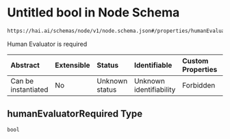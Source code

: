 # Untitled bool in Node Schema

```txt
https://hai.ai/schemas/node/v1/node.schema.json#/properties/humanEvaluatorRequired
```

Human Evaluator is required

| Abstract            | Extensible | Status         | Identifiable            | Custom Properties | Additional Properties | Access Restrictions | Defined In                                                                          |
| :------------------ | :--------- | :------------- | :---------------------- | :---------------- | :-------------------- | :------------------ | :---------------------------------------------------------------------------------- |
| Can be instantiated | No         | Unknown status | Unknown identifiability | Forbidden         | Allowed               | none                | [node.schema.json\*](../../schemas/node/v1/node.schema.json "open original schema") |

## humanEvaluatorRequired Type

`bool`
